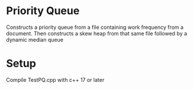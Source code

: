 # Priority Queue
Constructs a priority queue from a file containing work frequency from a document. Then constructs a skew heap from that same file followed by a dynamic median queue

# Setup
Compile TestPQ.cpp with c++ 17 or later
